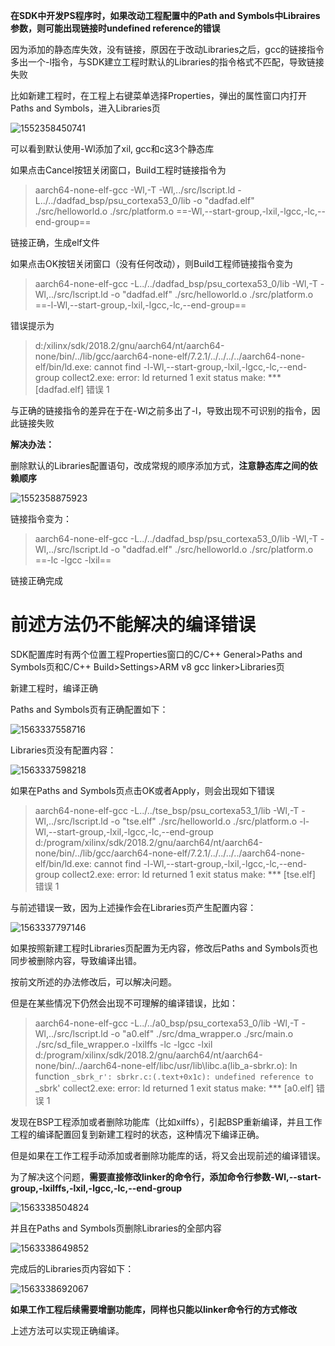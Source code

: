 **在SDK中开发PS程序时，如果改动工程配置中的Path and Symbols中Libraires参数，则可能出现链接时undefined reference的错误**

因为添加的静态库失效，没有链接，原因在于改动Libraries之后，gcc的链接指令多出一个-l指令，与SDK建立工程时默认的Libraries的指令格式不匹配，导致链接失败

比如新建工程时，在工程上右键菜单选择Properties，弹出的属性窗口内打开Paths and Symbols，进入Libraries页

![1552358450741](assets/1552358450741.png)

可以看到默认使用-Wl添加了xil, gcc和c这3个静态库

如果点击Cancel按钮关闭窗口，Build工程时链接指令为

>   aarch64-none-elf-gcc -Wl,-T -Wl,../src/lscript.ld -L../../dadfad_bsp/psu_cortexa53_0/lib -o "dadfad.elf"  ./src/helloworld.o ./src/platform.o   ==-Wl,--start-group,-lxil,-lgcc,-lc,--end-group==

链接正确，生成elf文件

如果点击OK按钮关闭窗口（没有任何改动），则Build工程师链接指令变为

>aarch64-none-elf-gcc -L../../dadfad_bsp/psu_cortexa53_0/lib -Wl,-T -Wl,../src/lscript.ld -o "dadfad.elf"  ./src/helloworld.o ./src/platform.o   ==-l-Wl,--start-group,-lxil,-lgcc,-lc,--end-group==

错误提示为

>d:/xilinx/sdk/2018.2/gnu/aarch64/nt/aarch64-none/bin/../lib/gcc/aarch64-none-elf/7.2.1/../../../../aarch64-none-elf/bin/ld.exe: cannot find -l-Wl,--start-group,-lxil,-lgcc,-lc,--end-group
>collect2.exe: error: ld returned 1 exit status
>make: *** [dadfad.elf] 错误 1

与正确的链接指令的差异在于在-Wl之前多出了-l，导致出现不可识别的指令，因此链接失败

**解决办法：**

删除默认的Libraries配置语句，改成常规的顺序添加方式，**注意静态库之间的依赖顺序**

![1552358875923](assets/1552358875923.png)

链接指令变为：

>   aarch64-none-elf-gcc -L../../dadfad_bsp/psu_cortexa53_0/lib -Wl,-T -Wl,../src/lscript.ld -o "dadfad.elf"  ./src/helloworld.o ./src/platform.o   ==-lc -lgcc -lxil==

链接正确完成

# 前述方法仍不能解决的编译错误

SDK配置库时有两个位置工程Properties窗口的C/C++ General>Paths and Symbols页和C/C++ Build>Settings>ARM v8 gcc linker>Libraries页

新建工程时，编译正确

Paths and Symbols页有正确配置如下：

![1563337558716](assets/1563337558716.png)

Libraries页没有配置内容：

![1563337598218](assets/1563337598218.png)

如果在Paths and Symbols页点击OK或者Apply，则会出现如下错误

>aarch64-none-elf-gcc -L../../tse_bsp/psu_cortexa53_1/lib -Wl,-T -Wl,../src/lscript.ld -o "tse.elf"  ./src/helloworld.o ./src/platform.o   -l-Wl,--start-group,-lxil,-lgcc,-lc,--end-group
>d:/program/xilinx/sdk/2018.2/gnu/aarch64/nt/aarch64-none/bin/../lib/gcc/aarch64-none-elf/7.2.1/../../../../aarch64-none-elf/bin/ld.exe: cannot find -l-Wl,--start-group,-lxil,-lgcc,-lc,--end-group
>collect2.exe: error: ld returned 1 exit status
>make: *** [tse.elf] 错误 1

与前述错误一致，因为上述操作会在Libraries页产生配置内容：

![1563337797146](assets/1563337797146.png)

如果按照新建工程时Libraries页配置为无内容，修改后Paths and Symbols页也同步被删除内容，导致编译出错。

按前文所述的办法修改后，可以解决问题。

但是在某些情况下仍然会出现不可理解的编译错误，比如：

>aarch64-none-elf-gcc -L../../a0_bsp/psu_cortexa53_0/lib -Wl,-T -Wl,../src/lscript.ld -o "a0.elf" ./src/dma_wrapper.o ./src/main.o ./src/sd_file_wrapper.o -lxilffs -lc -lgcc -lxil
>d:/program/xilinx/sdk/2018.2/gnu/aarch64/nt/aarch64-none/bin/../aarch64-none-elf/libc/usr/lib\libc.a(lib_a-sbrkr.o): In function `_sbrk_r':
>sbrkr.c:(.text+0x1c): undefined reference to `_sbrk'
>collect2.exe: error: ld returned 1 exit status
>make: *** [a0.elf] 错误 1

发现在BSP工程添加或者删除功能库（比如xilffs），引起BSP重新编译，并且工作工程的编译配置回复到新建工程时的状态，这种情况下编译正确。

但是如果在工作工程手动添加或者删除功能库的话，将又会出现前述的编译错误。

为了解决这个问题，**需要直接修改linker的命令行，添加命令行参数-Wl,--start-group,-lxilffs,-lxil,-lgcc,-lc,--end-group**

![1563338504824](assets/1563338504824.png)

并且在Paths and Symbols页删除Libraries的全部内容

![1563338649852](assets/1563338649852.png)

完成后的Libraries页内容如下：

![1563338692067](assets/1563338692067.png)

**如果工作工程后续需要增删功能库，同样也只能以linker命令行的方式修改**

上述方法可以实现正确编译。